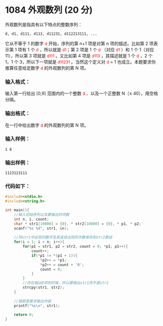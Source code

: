 # 1084 外观数列 (20 分)
外观数列是指具有以下特点的整数序列：
```
d, d1, d111, d113, d11231, d112213111, ...
```
它从不等于 1 的数字 <font color="red" size="2px">d</font> 开始，序列的第 n+1 项是对第 n 项的描述。比如第 2 项表示第 1 项有 1 个  <font color="red" size="2px">d</font> ，所以就是 <font color="red" size="2px">d1</font>；第 2 项是 1 个  <font color="red" size="2px">d</font> （对应  <font color="red" size="2px">d1</font> ）和 1 个 1（对应 11），所以第 3 项就是  <font color="red" size="2px">d111</font> 。又比如第 4 项是 <font color="red" size="2px">d113</font> ，其描述就是 1 个 <font color="red" size="2px">d</font> ，2 个 1，1 个 3，所以下一项就是  <font color="red" size="2px">d11231</font> 。当然这个定义对  <font color="red" size="2px">d</font>  = 1 也成立。本题要求你推算任意给定数字  <font color="red" size="2px">d</font>  的外观数列的第 N 项。
### 输入格式：
输入第一行给出 [0,9] 范围内的一个整数 <font color="red" size="2px">d</font> 、以及一个正整数 N（≤ 40），用空格分隔。
### 输出格式：
在一行中给出数字  <font color="red" size="2px">d</font>  的外观数列的第 N 项。
### 输入样例：
```
1 8
```
### 输出样例：
```
1123123111
```
### 代码如下：
```c
#include<stdio.h>
#include<string.h>

int main(){
    //输入初始序列以及要输出的项数 
    int n, i, count;
    char * str1[10000] = {0}, * str2[10000] = {0}, * p1, * p2;
    scanf("%s %d", str1, &n);
    
    //将str1中出现的数字及其连续出现的次数保存到str2数组 
    for(i = 1; i < n; i++){
        for(p1 = str1, p2 = str2, count = 0; *p1; p1++){
            count++;
            if(*p1 != *(p1 + 1)){
                *p2++ = *p1;
                *p2++ = count + '0';
                count = 0;
            }
        }
        //存在输出0项的时候，所以要输出str1而不是str2 
        strcpy(str1, str2);
    }
    
    //按题意要求输出内容 
    printf("%s\n", str1);
    
    return 0;
}
```